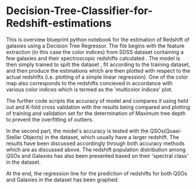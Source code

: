 # Decision-Tree-Classifier-for-Redshift-estimations

This is overview blueprint python notebook for the estimation of Redshift of galaxies using a Decision Tree Regressor. The file begins with the feature extraction (in this case the color indices) from SDSS dataset containing a few galaxies and their spectroscopic redshifts calculated . The model is then simply trained to spilt the dataset , fit according to the training dataset, and then produce the estimations which are then plotted with respect to the actual redshifts (i.e. plotting of a simple linear regression). One of the color map also corresponds to the redshifts concieved in accordance with various color indices which is termed as the 'multicolor indices' plot. 

The further code scripts the accuracy of model and compares it using held out and K-fold cross validation with the results being compared and plotting of training and validation set for the determination of Maximum tree depth to prevent the overfitting of outliers.

In the second part, the model's accuracy is tested with the QSOs(Quasi-Stellar Objects) in the dataset, which usually have a larger redshift. The results have been discussed accordingly through both accuracy methods which are as discussed above. The redshift population distribution among QSOs and Galaxies has also been presented based on their 'spectral class' in the dataset. 

At the end, the regression line for the prediction of redshifts for both QSOs and Galaxies in the dataset has been graphed.
